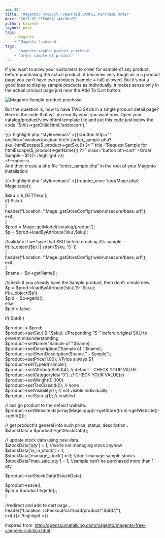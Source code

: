 ```yaml
---
id: 484
title: 'Magento: Product Free/Paid SAMPLE Purchase Order'
date: '2013-02-23T08:41:44+00:00'
author: kalpesh
layout: post
tags:
    - Magento
    - 'Magento frontend'
tags:
    - 'magento sample product purchase'
    - 'order sample of product'
---
```


If you want to allow your customers to order for sample of any product, before purchasing the actual product, it becomes very tough as in a product page you can’t have two products (sample + full) allowed. But it’s not a good idea to display sample products as Individually, it makes sense only in the actual product page just near the Add To Cart button.

![Magento Sample product purchase](http://ka.lpe.sh/wp-content/uploads/2013/02/magento-sample-purchase.png)

But the question is, how to have TWO SKUs in a single product detail page? Here is the code that will do exactly what you want now. Open your catalog/product/view.phtml template file and put this code just below the code “$this->getChildHtml(‘addtocart’);”

{{< highlight php "style=emacs" >}}<button http:="" onclick="window.location.href='/order_sample.php?sku=<?php echo $this->htmlEscape($_product->getSku()) ?>'” title=”Request Sample for <?php echo $this->htmlEscape($_product->getName()) ?>” class=”button btn-cart” ><span><span>Order Sample – $1</span></span></button>{{< /highlight >}}<br />
\<!--more--><br />
And then create a php file “order_sample.php” in the root of your Magento installation:</p>
<p>{{< highlight php "style=emacs" >}}require_once ‘app/Mage.php’;<br />
Mage::app();</p>
<p>$sku = $_GET[‘sku’];<br />
if(!$sku)<br />
{<br />
        header(“Location: “.Mage::getStoreConfig(‘web/unsecure/base_url’));<br />
        exit;<br />
}<br />
$prod = Mage::getModel(‘catalog/product’);<br />
$p = $prod->loadByAttribute(‘sku’,$sku);</p>
<p>//validate if we have that SKU before creating it\’s sample..<br />
if(!is_object($p) || strstr($sku, ‘S-‘))<br />
{<br />
        header(“Location: “.Mage::getStoreConfig(‘web/unsecure/base_url’));<br />
        exit;<br />
}<br />
$name = $p->getName();</p>
<p>//check if you already have the Sample product, then don\’t create new..<br />
$p = $prod->loadByAttribute(‘sku’,’S-‘.$sku);<br />
if(is_object($p))<br />
        $pId = $p->getId();<br />
else<br />
        $pId = false;</p>
<p>if(!$pId) {</p>
<p>$product = $prod;<br />
$product->setSku(‘S-‘.$sku); //Prepending “S-” before original SKU to prevent misunderstanding<br />
$product->setName(“Sample of “.$name);<br />
$product->setDescription(“Sample of “.$name);<br />
$product->setShortDescription($name.” – Sample”);<br />
$product->setPrice(1.00); //Price always $1<br />
$product->setTypeId(‘simple’);<br />
$product->setAttributeSetId(4); // default – CHECK YOUR VALUE<br />
$product->setCategoryIds(“0”); // CHECK YOUR VALUE(s)<br />
$product->setWeight(0.000);<br />
$product->setTaxClassId(0); // none<br />
$product->setVisibility(1); // not visible individually<br />
$product->setStatus(1); // enabled</p>
<p>// assign product to the default website..<br />
$product->setWebsiteIds(array(Mage::app()->getStore(true)->getWebsite()->getId()));</p>
<p>// get product\’s general info such price, status, description..<br />
$stockData = $product->getStockData();</p>
<p>// update stock data using new data..<br />
$stockData[‘qty’] = 1; //we’re not managing stock anyhow<br />
$stockData[‘is_in_stock’] = 1;<br />
$stockData[‘manage_stock’] = 0; //don’t manage sample stocks<br />
$stockData[‘max_sale_qty’] = 1; //sample can’t be purchased more than 1 qty</p>
<p>$product->setStockData($stockData);</p>
<p>$product->save();<br />
$pId = $product->getId();<br />
}</p>
<p>//redirect and add to cart page..<br />
header(“Location: /checkout/cart/add/product/”.$pId.”/”);<br />
exit;{{< /highlight >}}</p>
<p>Inspired from: <a href=" style="float:left;padding-left:5px;" type="button">http://opensourcetalking.com/magento/magento-free-samples-solution.html</button>